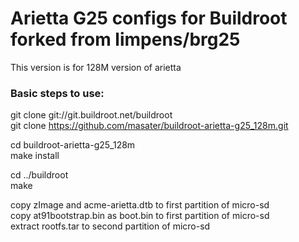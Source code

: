 Arietta G25 configs for Buildroot forked from limpens/brg25
=================================
This version is for 128M version of arietta

### Basic steps to use:
git clone git://git.buildroot.net/buildroot  
git clone https://github.com/masater/buildroot-arietta-g25_128m.git  

cd buildroot-arietta-g25_128m  
make install  

cd ../buildroot  
make  
  
copy zImage and acme-arietta.dtb to first partition of micro-sd  
copy at91bootstrap.bin as boot.bin to first partition of micro-sd  
extract rootfs.tar to second partition of micro-sd
